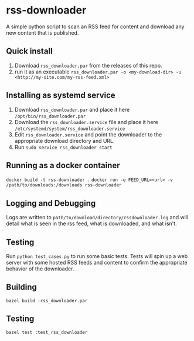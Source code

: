 # rss-downloader

A simple python script to scan an RSS feed for content and download any new content that is
published.

## Quick install

1. Download `rss_downloader.par` from the releases of this repo.
2. run it as an executable `rss_downloader.par -o <my-download-dir> -u <http://my-site.com/my-rss-feed.xml>`

## Installing as systemd service

1. Download `rss_downloader.par` and place it here `/opt/bin/rss_downloader.par`
3. Download the `rss_downloader.service` file and place it here
   `/etc/systemd/system/rss_downloader.service`
4. Edit `rss_downloader.service` and point the downloader to the appropriate download directory
   and URL.
5. Run `sudo service rss_downloader start`


## Running as a docker container

  `docker build -t rss-downloader .`
  `docker run -e FEED_URL=<url> -v /path/to/downloads:/downloads rss-downloader`

## Logging and Debugging

Logs are written to `path/to/download/directory/rssdownloader.log` and will detail what is seen in
the rss feed, what is downloaded, and what isn't.

## Testing

Run `python test_cases.py` to run some basic tests. Tests will spin up a web server with some
hosted RSS feeds and content to confirm the appropriate behavior of the downloader.


## Building

  `bazel build :rss_downloader.par`

## Testing

  `bazel test :test_rss_downloader`
